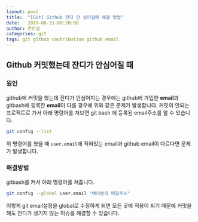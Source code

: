 ```yaml
---
layout: post
title:  "[Git] Github 잔디 안 심어질때 해결 방법"
date:   2019-08-31-00:20:00 
author: 한만섭
categories: git
tags: git github contribution github email
---
```


##  















## Github 커밋했는데 잔디가 안심어질 때 





###  원인

github에 커밋을 했는데 잔디가 안심어지는 경우에는 github에 가입한 **email**과 gitbash에 등록한 **email**이 다를 경우에 위와 같은 문제가 발생합니다.  커밋이 안되는 프로젝트로 가서 아래 명령어를 쳐보면 git bash 에 등록된 email주소를 알 수 있습니다.  

```bash
git config --list
```

위 명령어를 쳤을 때 `user.email`에 적혀있는 email과 github email이 다르다면 문제가 발생합니다.  



### 해결방법 

gitbash를 켜서 아래 명령어를 쳐줍니다.  

```bash
git config --global user.email "여러분의 메일주소"
```



이렇게 git email설정을 global로 수정하게 되면 모든 곳에 적용이 되기 때문에 커밋을 해도 잔디가 생기지 않는 이슈를 해결할 수 있습니다.  



 

